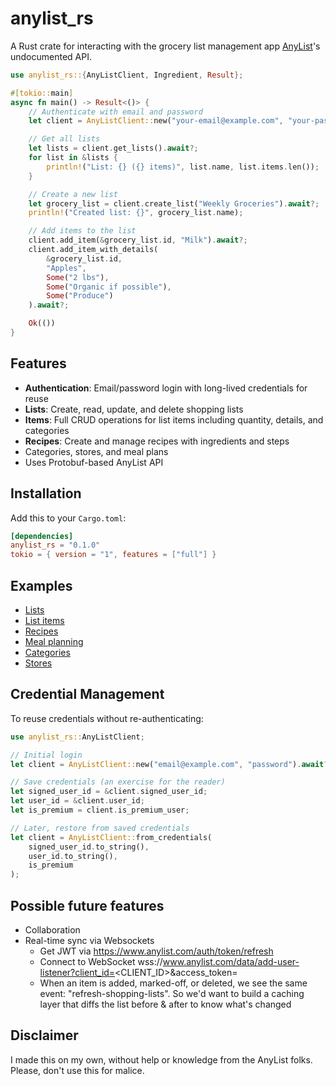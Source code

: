 # anylist_rs

A Rust crate for interacting with the grocery list management app
[AnyList](https://www.anylist.com/)'s undocumented API.

```rust
use anylist_rs::{AnyListClient, Ingredient, Result};

#[tokio::main]
async fn main() -> Result<()> {
    // Authenticate with email and password
    let client = AnyListClient::new("your-email@example.com", "your-password").await?;

    // Get all lists
    let lists = client.get_lists().await?;
    for list in &lists {
        println!("List: {} ({} items)", list.name, list.items.len());
    }

    // Create a new list
    let grocery_list = client.create_list("Weekly Groceries").await?;
    println!("Created list: {}", grocery_list.name);

    // Add items to the list
    client.add_item(&grocery_list.id, "Milk").await?;
    client.add_item_with_details(
        &grocery_list.id,
        "Apples",
        Some("2 lbs"),
        Some("Organic if possible"),
        Some("Produce")
    ).await?;

    Ok(())
}
```

## Features

- **Authentication**: Email/password login with long-lived credentials for reuse
- **Lists**: Create, read, update, and delete shopping lists
- **Items**: Full CRUD operations for list items including quantity,
  details, and categories
- **Recipes**: Create and manage recipes with ingredients and steps
- Categories, stores, and meal plans
- Uses Protobuf-based AnyList API

## Installation

Add this to your `Cargo.toml`:

```toml
[dependencies]
anylist_rs = "0.1.0"
tokio = { version = "1", features = ["full"] }
```

## Examples

- [Lists](./docs/examples/lists.rs)
- [List items](./docs/examples/list_items.rs)
- [Recipes](./docs/examples/recipes.rs)
- [Meal planning](./docs/examples/meal_planning.rs)
- [Categories](./docs/examples/categories.rs)
- [Stores](./docs/examples/stores.rs)

## Credential Management

To reuse credentials without re-authenticating:

```rust
use anylist_rs::AnyListClient;

// Initial login
let client = AnyListClient::new("email@example.com", "password").await?;

// Save credentials (an exercise for the reader)
let signed_user_id = &client.signed_user_id;
let user_id = &client.user_id;
let is_premium = client.is_premium_user;

// Later, restore from saved credentials
let client = AnyListClient::from_credentials(
    signed_user_id.to_string(),
    user_id.to_string(),
    is_premium
);
```

## Possible future features

- Collaboration
- Real-time sync via Websockets
  - Get JWT via https://www.anylist.com/auth/token/refresh
  - Connect to WebSocket wss://www.anylist.com/data/add-user-listener?client_id=<CLIENT_ID>&access_token=<JWT>
  - When an item is added, marked-off, or deleted, we see the same event:
    "refresh-shopping-lists". So we'd want to build a caching layer that diffs
    the list before & after to know what's changed


## Disclaimer

I made this on my own, without help or knowledge from the AnyList folks.
Please, don't use this for malice.
